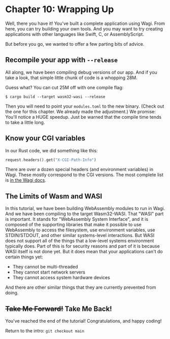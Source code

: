 # Chapter 10: Wrapping Up

Well, there you have it! You've built a complete application using Wagi.
From here, you can try building your own tools. And you may want to try creating
applications with other languages like Swift, C, or AssemblyScript.

But before you go, we wanted to offer a few parting bits of advice.

## Recompile your app with `--release`

All along, we have been compiling debug versions of our app. And if you take a look,
that simple little chunk of code is a whopping 28M.

Guess what? You can cut 25M off with one compile flag:

```console
$ cargo build --target wasm32-wasi --release
```

Then you will need to point your `modules.toml` to the new binary. (Check out the one for
this chapter. We already made the adjustment.) We promise: You'll notice a HUGE speedup.
Just be warned that the compile time tends to take a little long.

## Know your CGI variables

In our Rust code, we did something like this:

```rust
request.headers().get("X-CGI-Path-Info")
```

There are over a dozen special headers (and environment variables) in Wagi. These mostly
correspond to the CGI versions. The most complete list is [in the Wagi docs](https://github.com/deislabs/wagi/blob/main/docs/environment_variables.md).

## The Limits of Wasm and WASI

In this tutorial, we have been building WebAssembly modules to run in Wagi.
And we have been compiling to the target Wasm32-WASI. That "WASI" part is important.
It stands for "WebAssembly System Interface", and it is composed of the supporting
libraries that make it possible to use WebAssembly to access the filesystem, use
environment variables, use STDIN/STDOUT, and other similar systems-level interactions.
But WASI does not support all of the things that a low-level systems environment typically
does. Part of this is for security reasons and part of it is because WASI itself is not
done yet. But it does mean that your applications can't do certain things yet:

- They cannot be multi-threaded
- They cannot start network servers
- They cannot access system hardware devices

And there are other similar things that they are currently prevented from doing.

## ~~Take Me Forward!~~ Take Me Back!

You've reached the end of the tutorial! Congratulations, and happy coding!

Return to the intro: `git checkout main`

